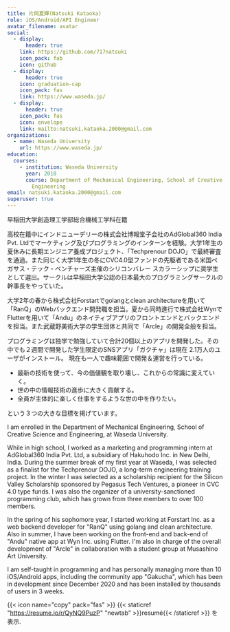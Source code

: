 ```yaml
---
title: 片岡夏輝(Natsuki Kataoka)
role: iOS/Android/API Engineer
avatar_filename: avatar
social:
  - display:
      header: true
    link: https://github.com/717natsuki
    icon_pack: fab
    icon: github
  - display:
      header: true
    icon: graduation-cap
    icon_pack: fas
    link: https://www.waseda.jp/
  - display:
      header: true
    icon_pack: fas
    icon: envelope
    link: mailto:natsuki.kataoka.2000@gmail.com
organizations:
  - name: Waseda University
    url: https://www.waseda.jp/
education:
  courses:
    - institution: Waseda University
      year: 2018
      course: Department of Mechanical Engineering, School of Creative Science and
        Engineering
email: natsuki.kataoka.2000@gmail.com
superuser: true
---
```

早稲田大学創造理工学部総合機械工学科在籍

高校在籍中にインドニューデリーの株式会社博報堂子会社のAdGlobal360 India Pvt. Ltdでマーケティング及びプログラミングのインターンを経験。大学1年生の夏休みに長期エンジニア養成プロジェクト、「Techprenour DOJO」で最終審査を通過。また同じく大学1年生の冬にCVC4.0型ファンドの先駆者である米国ペガサス・テック・ベンチャーズ主催のシリコンバレー スカラーシップに奨学生として選出。サークルは早稲田大学公認の日本最大のプログラミングサークルの幹事長をやっていた。

大学2年の春から株式会社Forstartでgolangとclean architectureを用いて「RanQ」のWebバックエンド開発職を担当。夏から同時進行で株式会社WynでFlutterを用いて「Andu」のネイティブアプリのフロントエンドとバックエンドを担当。また武蔵野美術大学の学生団体と共同で「Arcle」の開発全般を担当。

プログラミングは独学で勉強していて合計20個以上のアプリを開発した。その中でも２週間で開発した学生限定のSNSアプリ「ガクチャ」は現在 2.1万人のユーザがインストール。
現在も一人で趣味範囲で開発＆運営を行っている。

* 最新の技術を使って、今の価値観を取り壊し、これからの常識に変えていく。
* 世の中の情報技術の進歩に大きく貢献する。
* 全員が主体的に楽しく仕事をするような世の中を作りたい。

という３つの大きな目標を掲げています。

I am enrolled in the Department of Mechanical Engineering, School of Creative Science and Engineering, at Waseda University.

While in high school, I worked as a marketing and programming intern at AdGlobal360 India Pvt. Ltd, a subsidiary of Hakuhodo Inc. in New Delhi, India. During the summer break of my first year at Waseda, I was selected as a finalist for the Techprenour DOJO, a long-term engineering training project. In the winter I was selected as a scholarship recipient for the Silicon Valley Scholarship sponsored by Pegasus Tech Ventures, a pioneer in CVC 4.0 type funds. I was also the organizer of a university-sanctioned programming club, which has grown from three members to over 100 members.

In the spring of his sophomore year, I started working at Forstart Inc. as a web backend developer for "RanQ" using golang and clean architecture. Also in summer, I have been working on the front-end and back-end of "Andu" native app at Wyn Inc. using Flutter. I'm also in charge of the overall development of "Arcle" in collaboration with a student group at Musashino Art University.

I am self-taught in programming and has personally managing more than 10 iOS/Android apps, including the community app "Gakucha", which has been in development since December 2020 and has been installed by thousands of users in 3 weeks.

{{< icon name="copy" pack="fas" >}} {{< staticref "https://resume.io/r/QyNQ9PuzP" "newtab" >}}resumé{{< /staticref >}} を表示.

